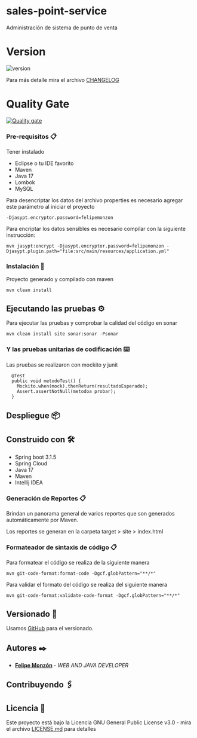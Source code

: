 # sales-point-service
Administración de sistema de punto de venta

# Version
![version](https://img.shields.io/badge/version-1.0.0-blue.svg)

Para más detalle mira el archivo [CHANGELOG](CHANGELOG)

# Quality Gate

[![Quality gate](https://sonarcloud.io/api/project_badges/quality_gate?project=felipemonzon_sales-point-service)](https://sonarcloud.io/summary/new_code?id=felipemonzon_sales-point-service)

### Pre-requisitos 📋
Tener instalado
* Eclipse o tu IDE favorito
* Maven
* Java 17
* Lombok
* MySQL

Para desencriptar los datos del archivo properties es necesario
agregar este parámetro al iniciar el proyecto

```
-Djasypt.encryptor.password=felipemonzon
```

Para encriptar los datos sensibles es necesario compilar con la siguiente instrucción:
```
mvn jasypt:encrypt -Djasypt.encryptor.password=felipemonzon -Djasypt.plugin.path="file:src/main/resources/application.yml"
```

### Instalación 🔧

Proyecto generado y compilado con maven

```
mvn clean install
```

## Ejecutando las pruebas ⚙

Para ejecutar las pruebas y comprobar la calidad del código en sonar

```
mvn clean install site sonar:sonar -Psonar
```

### Y las pruebas unitarias de codificación ⌨️

Las pruebas se realizaron con mockito y junit

```
  @Test
  public void metodoTest() {
    Mockito.when(mock).thenReturn(resultadoEsperado);
    Assert.assertNotNull(metodoa probar);
  }
```

## Despliegue 📦

## Construido con 🛠️

* Spring boot 3.1.5
* Spring Cloud
* Java 17
* Maven
* Intellij IDEA

### Generación de Reportes 📋
Brindan un panorama general de varios reportes que son generados automáticamente por Maven.

Los reportes se generan en la carpeta target > site > index.html

### Formateador de sintaxis de código 📋
Para formatear el código se realiza de la siguiente manera

```
mvn git-code-format:format-code -Dgcf.globPattern="**/*"   
```
Para validar el formato del código se realiza del siguiente manera

```
mvn git-code-format:validate-code-format -Dgcf.globPattern="**/*"
```

## Versionado 📌

Usamos [GitHub](https://github.com/felipemonzon/sales-point-service) para el versionado.

## Autores ✒️

* **[Felipe Monzón](https://felipemonzon.github.io/)** - *WEB AND JAVA DEVELOPER*

## Contribuyendo 🖇


## Licencia 📄

Este proyecto está bajo la Licencia GNU General Public License v3.0 - mira el archivo [LICENSE.md](LICENSE) para detalles
